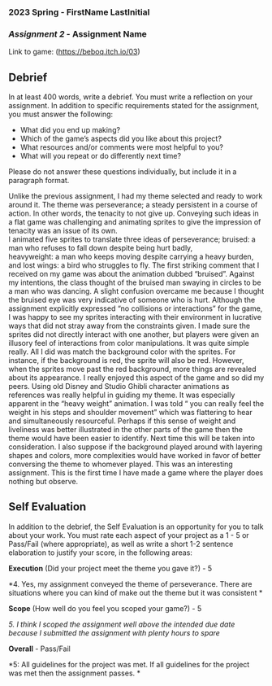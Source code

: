 ### **2023 Spring** - FirstName LastInitial
### *Assignment 2* - Assignment Name
Link to game: (https://beboq.itch.io/03)


## **Debrief**
In at least 400 words, write a debrief. You must write a reflection on your assignment. In addition to specific requirements stated for the assignment, you must answer the following:

- What did you end up making?
- Which of the game’s aspects did you like about this project?
- What resources and/or comments were most helpful to you?
- What will you repeat or do differently next time?

Please do not answer these questions individually, but include it in a paragraph format.

Unlike the previous assignment, I had my theme selected and ready to work around it. 
The theme was perseverance; a steady persistent in a course of action. In other words, the tenacity to not give up. 
Conveying such ideas in a flat game was challenging and animating sprites to give the impression of tenacity was an issue of its own.  
I animated five sprites to translate three ideas of perseverance; bruised: a man who refuses to fall down despite being hurt badly,  
heavyweight:  a man who keeps moving despite carrying a heavy burden, and lost wings: a bird who struggles to fly. The first striking comment 
that I received on my game was about the animation dubbed “bruised”. Against my intentions, the class thought of the bruised man swaying in 
circles to be a man who was dancing. A slight confusion overcame me because I thought the bruised eye was very indicative of someone who is hurt. 
Although the assignment explicitly expressed “no collisions or interactions” for the game, I was happy to see my sprites interacting with their 
environment in lucrative ways that did not stray away from the constraints given. I made sure the sprites did not directly interact with one another, 
but players were given an illusory feel of interactions from color manipulations. It was quite simple really. All I did was match the background 
color with the sprites. For instance, if the background is red, the sprite will also be red. However, when the sprites move past the red 
background, more things are revealed about its appearance. I really enjoyed this aspect of the game and so did my peers. 
Using old Disney and Studio Ghibli character animations as references was really helpful in guiding my theme. 
It was especially apparent in the “heavy weight” animation. I was told “ you can really feel the weight in his steps and shoulder movement” 
which was flattering to hear and simultaneously resourceful. Perhaps if this sense of weight and liveliness was better illustrated 
in the other parts of the game then the theme would have been easier to identify. Next time this will be taken into consideration. 
I also suppose if the background played around with layering shapes and colors, more complexities would have worked in favor of better 
conversing the theme to whomever played. This was an interesting assignment. This is the first time I have made a game where the player does nothing but observe. 

	



## **Self Evaluation**
In addition to the debrief, the Self Evaluation is an opportunity for you to talk about your work. You must rate each aspect of your project as a 1 - 5 or Pass/Fail (where appropriate), as well as write a short 1-2 sentence elaboration to justify your score, in the following areas:


**Execution** (Did your project meet the theme you gave it?) - 5

*4. Yes, my assignment conveyed the theme of perseverance. There are situations where you can kind of make out the theme but it was consistent *


**Scope** (How well do you feel you scoped your game?) - 5


*5. I think I scoped the assignment well above the intended due date because I submitted the assignment with plenty hours to spare*


**Overall** - Pass/Fail


*5: All guidelines for the project was met. If all guidelines for the project was met then the assignment passes. *
